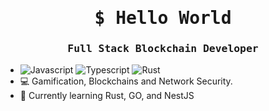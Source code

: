 <h1 align="center">
        <samp> $ Hello World</b></samp>
</h1>
<h3 align="center"> 
  <samp>
      Full Stack Blockchain Developer
  </samp>
</h3>

- ![Javascript](https://img.shields.io/badge/Javascript-F0DB4F?style=plastic&labelColor=white&logo=javascript&logoColor=F0DB4F)
![Typescript](https://img.shields.io/badge/Typescript-007acc?style=plastic&labelColor=white&logo=typescript&logoColor=007acc)
![Rust](https://img.shields.io/badge/Rust(Learning...)-000?style=plastic&labelColor=white&logo=rust&logoColor=000)
- 💻 Gamification, Blockchains and Network Security.
- 🌱 Currently learning Rust, GO, and NestJS

<!---
Doth-J/Doth-J is a ✨ special ✨ repository because its `README.md` (this file) appears on your GitHub profile.
You can click the Preview link to take a look at your changes.
--->
